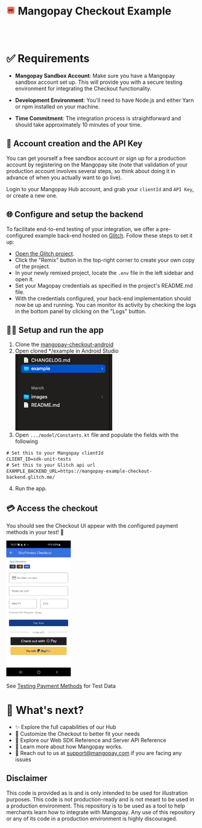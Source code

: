 <h1>
    <img alt="mangopay-logo" src="https://github.com/Mangopay/mangopay-checkout-web/blob/main/images/mangopay-logo.png?raw=true" height="24px" />
    Mangopay Checkout Example
</h1>
<br/>
<br/>


# ✅ Requirements

 - **Mangopay Sandbox Account**: Make sure you have a Mangopay sandbox account set up. This will provide you with a secure testing environment for integrating the Checkout functionality.

 - **Development Environment**: You'll need to have  Node.js and either Yarn or npm installed on your machine.

 - **Time Commitment**: The integration process is straightforward and should take approximately 10 minutes of your time.


## 🔑 Account creation and the API Key
You can get yourself a free sandbox account or sign up for a production account by registering on the Mangopay site (note that validation of your production account involves several steps, so think about doing it in advance of when you actually want to go live).

Login to your Mangopay Hub account, and grab your `clientId` and `API Key`, or create a new one. 

## 🌐 Configure and setup the backend
To facilitate end-to-end testing of your integration, we offer a pre-configured example back-end hosted on [Glitch](https://glitch.com/edit/#!/mangopay-example-checkout-backend). Follow these steps to set it up:

 - [Open the Glitch project](https://glitch.com/edit/#!/mangopay-example-checkout-backend?path=README.md).
 - Click the "Remix" button in the top-right corner to create your own copy of the project.
 - In your newly remixed project, locate the `.env` file in the left sidebar and open it.
 - Set your Magopay credentials as specified in the project's README.md file.
 - With the credentials configured, your back-end implementation should now be up and running. You can monitor its activity by checking the logs in the bottom panel by clicking on the "Logs" button.

## 👨‍💻 Setup and run the app
1. Clone the [mangopay-checkout-android](https://github.com/Mangopay/mangopay-checkout-android)
2. Open cloned */example in Android Studio       
       ![open-example.png](..%2Fimages%2Fopen-example.png)
3. Open `.../model/Constants.kt` file and populate the fields with the following
```
# Set this to your Mangopay clientId
CLIENT_ID=sdk-unit-tests
# Set this to your Glitch api url
EXAMPLE_BACKEND_URL=https://mangopay-example-checkout-backend.glitch.me/
```
4. Run the app.       

## 💳 Access the checkout
You should see the Checkout UI appear with the configured payment methods in your test! 🎉

<img alt="mangopay-logo" src="../images/mangopay-checkout-android.jpg" height="360px"/>

See [Testing Payment Methods](https://mangopay.com/docs/dev-tools/testing/payment-methods) for Test Data

# 👀 What's next?
 - ✨ Explore the full capabilities of our Hub
 - 🎨 Customize the Checkout to better fit your needs
 - 🧐 Explore our Web SDK Reference and Server API Reference
 - 📖 Learn more about how Mangopay works.
 - 🤙 Reach out to us at support@mangopay.com if you are facing any issues

## Disclaimer
This code is provided as is and is only intended to be used for illustration purposes. This code is not production-ready and is not meant to be used in a production environment. This repository is to be used as a tool to help merchants learn how to integrate with Mangopay. Any use of this repository or any of its code in a production environment is highly discouraged.